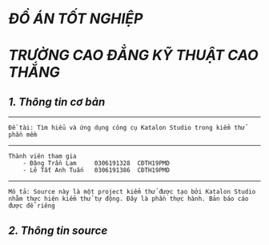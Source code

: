 # *ĐỒ ÁN TỐT NGHIỆP*
# *TRƯỜNG CAO ĐẲNG KỸ THUẬT CAO THẮNG*

## *1. Thông tin cơ bản*

<hr>

    Đề tài: Tìm hiểu và ứng dụng công cụ Katalon Studio trong kiểm thử phần mềm

<hr>

    Thành viên tham gia
        - Đặng Trần Lam     0306191328  CĐTH19PMD
        - Lê Tất Anh Tuấn   0306191386  CĐTH19PMD

<hr>

    Mô tả: Source này là một project kiểm thử được tạo bởi Katalon Studio nhằm thực hiện kiểm thử tự động. Đây là phần thực hành. Bản báo cáo được để riêng

## *2. Thông tin source*

